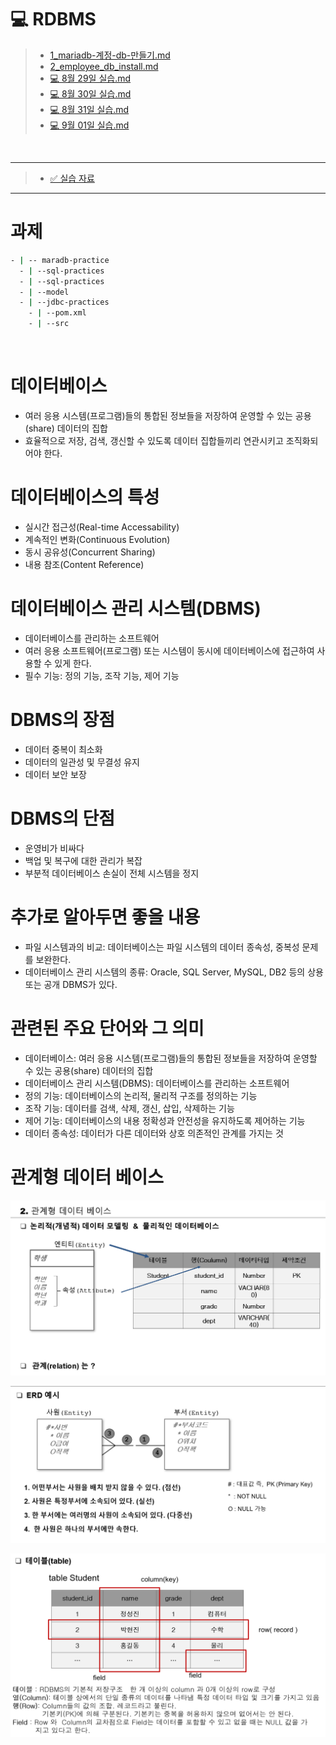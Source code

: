 # 💻 RDBMS


>- [1_mariadb-계정-db-만들기.md](1_mariadb-%B0%E8%C1%A4-db-%B8%B8%B5%E9%B1%E2.md)
>- [2_employee_db_install.md](2_employee_db_install.md)
>- [💻 8월 29일 실습.md](%3F%208%BF%F9%2029%C0%CF%20%BD%C7%BD%C0.md)
>- [💻 8월 30일 실습.md](%3F%208%BF%F9%2030%C0%CF%20%BD%C7%BD%C0.md)
>- [💻 8월 31일 실습.md](%3F%208%BF%F9%2031%C0%CF%20%BD%C7%BD%C0.md)
>- [💻 9월 01일 실습.md](%3F%209%BF%F9%2001%C0%CF%20%BD%C7%BD%C0.md)


<br/>


---
>- [✅ 실습 자료](https://github.com/githubmendong/mariadb-practices/tree/main/sql_%EC%97%B0%EC%8A%B5)


---

# 과제
```sh
- | -- maradb-practice
  - | --sql-practices
  - | --sql-practices
  - | --model
  - | --jdbc-practices
    - | --pom.xml
    - | --src
```
<br>

# 데이터베이스

- 여러 응용 시스템(프로그램)들의 통합된 정보들을 저장하여 운영할 수 있는 공용(share) 데이터의 집합
- 효율적으로 저장, 검색, 갱신할 수 있도록 데이터 집합들끼리 연관시키고 조직화되어야 한다.

# 데이터베이스의 특성

- 실시간 접근성(Real-time Accessability)
- 계속적인 변화(Continuous Evolution)
- 동시 공유성(Concurrent Sharing)
- 내용 참조(Content Reference)

# 데이터베이스 관리 시스템(DBMS)

- 데이터베이스를 관리하는 소프트웨어
- 여러 응용 소프트웨어(프로그램) 또는 시스템이 동시에 데이터베이스에 접근하여 사용할 수 있게 한다.
- 필수 기능: 정의 기능, 조작 기능, 제어 기능

# DBMS의 장점

- 데이터 중복이 최소화
- 데이터의 일관성 및 무결성 유지
- 데이터 보안 보장

# DBMS의 단점

- 운영비가 비싸다
- 백업 및 복구에 대한 관리가 복잡
- 부분적 데이터베이스 손실이 전체 시스템을 정지

# 추가로 알아두면 좋을 내용

- 파일 시스템과의 비교: 데이터베이스는 파일 시스템의 데이터 종속성, 중복성 문제를 보완한다.
- 데이터베이스 관리 시스템의 종류: Oracle, SQL Server, MySQL, DB2 등의 상용 또는 공개 DBMS가 있다.

# 관련된 주요 단어와 그 의미

- 데이터베이스: 여러 응용 시스템(프로그램)들의 통합된 정보들을 저장하여 운영할 수 있는 공용(share) 데이터의 집합
- 데이터베이스 관리 시스템(DBMS): 데이터베이스를 관리하는 소프트웨어
- 정의 기능: 데이터베이스의 논리적, 물리적 구조를 정의하는 기능
- 조작 기능: 데이터를 검색, 삭제, 갱신, 삽입, 삭제하는 기능
- 제어 기능: 데이터베이스의 내용 정확성과 안전성을 유지하도록 제어하는 기능
- 데이터 종속성: 데이터가 다른 데이터와 상호 의존적인 관계를 가지는 것

# 관계형 데이터 베이스
![img_1.png](..%2F..%2FSource_Data%2Fimage_Data%2F01%2Fimg_1.png)

![img_2.png](..%2F..%2FSource_Data%2Fimage_Data%2F01%2Fimg_2.png)

![img_3.png](..%2F..%2FSource_Data%2Fimage_Data%2F01%2Fimg_3.png)








<br> 